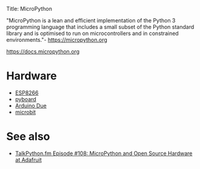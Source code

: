 Title: MicroPython

"MicroPython is a lean and efficient implementation of the Python 3 programming language that includes a small subset of the Python standard library and is optimised to run on microcontrollers and in constrained environments."- <https://micropython.org>

<https://docs.micropython.org>

# Hardware

- [ESP8266](https://www.adafruit.com/product/2471)
- [pyboard](https://micropython.org/)
- [Arduino Due](https://www.arduino.cc/en/Main/arduinoBoardDue)
- [microbit](https://www.microbit.co.uk/device)

# See also

- [TalkPython.fm Episode #108: MicroPython and Open Source Hardware at Adafruit](https://talkpython.fm/episodes/show/108/micropython-and-open-source-hardware-at-adafruit)
